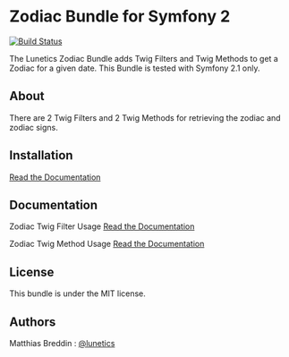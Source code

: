 Zodiac Bundle for Symfony 2
===========================
[![Build Status](https://secure.travis-ci.org/Lunetics/LuneticsBundle.png?branch=master)](http://travis-ci.org/Lunetics/LuneticsBundle)

The Lunetics Zodiac Bundle adds Twig Filters and Twig Methods to get a Zodiac for a given date. This Bundle is tested with Symfony 2.1 only.

About
-----
There are 2 Twig Filters and 2 Twig Methods for retrieving the zodiac and zodiac signs.

Installation
------------
[Read the Documentation](ZodiacBundle/tree/master/Resources/doc/installation.md)

Documentation
-------------
Zodiac Twig Filter Usage
[Read the Documentation](ZodiacBundle/tree/master/Resources/doc/filter_usage.md)

Zodiac Twig Method Usage
[Read the Documentation](ZodiacBundle/tree/master/Resources/doc/method_usage.md)

License
-------
This bundle is under the MIT license.

Authors
-------
Matthias Breddin : [@lunetics](https://github.com/lunetics)  
